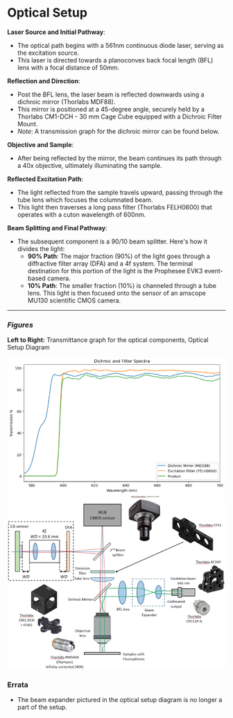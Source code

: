 # Optical Setup

**Laser Source and Initial Pathway**:

* The optical path begins with a 561nm continuous diode laser, serving as the excitation source.
* This laser is directed towards a planoconvex back focal length (BFL) lens with a focal distance of 50mm.

**Reflection and Direction**:

* Post the BFL lens, the laser beam is reflected downwards using a dichroic mirror (Thorlabs MDF88).
* This mirror is positioned at a 45-degree angle, securely held by a Thorlabs CM1-DCH - 30 mm Cage Cube equipped with a Dichroic Filter Mount.
* _Note_: A transmission graph for the dichroic mirror can be found below.

**Objective and Sample**:

* After being reflected by the mirror, the beam continues its path through a 40x objective, ultimately illuminating the sample.

**Reflected Excitation Path**:

* The light reflected from the sample travels upward, passing through the tube lens which focuses the columnated beam.
* This light then traverses a long pass filter (Thorlabs FELH0600) that operates with a cuton wavelength of 600nm.

**Beam Splitting and Final Pathway**:

* The subsequent component is a 90/10 beam splitter. Here's how it divides the light:
  * **90% Path**: The major fraction (90%) of the light goes through a diffractive filter array (DFA) and a 4f system. The terminal destination for this portion of the light is the Prophesee EVK3 event-based camera.
  * **10% Path**: The smaller fraction (10%) is channeled through a tube lens. This light is then focused onto the sensor of an amscope MU130 scientific CMOS camera.

***

### _Figures_

**Left to Right:** Transmittance graph for the optical components, Optical Setup Diagram

![](<.gitbook/assets/image (1) (1) (1).png>)![](<.gitbook/assets/image (1) (1).png>)

### Errata

* The beam expander pictured in the optical setup diagram is no longer a part of the setup.
